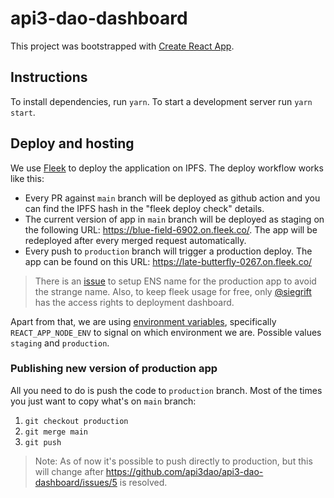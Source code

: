 # api3-dao-dashboard

This project was bootstrapped with [Create React App](https://github.com/facebook/create-react-app).

## Instructions

To install dependencies, run `yarn`.
To start a development server run `yarn start`.

## Deploy and hosting

We use [Fleek](https://fleek.co/) to deploy the application on IPFS. The deploy workflow works like this:

- Every PR against `main` branch will be deployed as github action and you can find the IPFS hash in the "fleek deploy check" details.
- The current version of app in `main` branch will be deployed as staging on the following URL: https://blue-field-6902.on.fleek.co/. The app will be redeployed after every merged request automatically.
- Every push to `production` branch will trigger a production deploy. The app can be found on this URL: https://late-butterfly-0267.on.fleek.co/

> There is an [issue](https://github.com/api3dao/api3-dao-dashboard/issues/2) to setup ENS name for the production app to avoid the strange name. Also, to keep fleek usage for free, only [@siegrift](https://github.com/Siegrift) has the access rights to deployment dashboard.

Apart from that, we are using [environment variables](https://create-react-app.dev/docs/adding-custom-environment-variables/), specifically `REACT_APP_NODE_ENV` to signal on which environment we are. Possible values `staging` and `production`.

### Publishing new version of production app

All you need to do is push the code to `production` branch. Most of the times you just want to copy what's on `main` branch:

1. `git checkout production`
2. `git merge main`
3. `git push`

> Note: As of now it's possible to push directly to production, but this will change after https://github.com/api3dao/api3-dao-dashboard/issues/5 is resolved.
